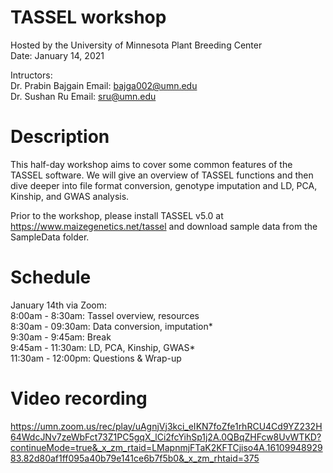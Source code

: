 # TASSEL workshop 
Hosted by the University of Minnesota Plant Breeding Center  
Date: January 14, 2021

Intructors:  
Dr. Prabin Bajgain  Email: bajga002@umn.edu   
Dr. Sushan Ru Email: sru@umn.edu   

# Description
This half-day workshop aims to cover some common features of the TASSEL software. We will give an overview of TASSEL functions and then dive deeper into file format conversion, genotype imputation and LD, PCA, Kinship, and GWAS analysis.

Prior to the workshop, please install TASSEL v5.0 at https://www.maizegenetics.net/tassel and download sample data from the SampleData folder.

# Schedule
January 14th via Zoom:  
8:00am - 8:30am: Tassel overview, resources   
8:30am - 09:30am: Data conversion, imputation*   
9:30am - 9:45am: Break  
9:45am - 11:30am: LD, PCA, Kinship, GWAS*   
11:30am - 12:00pm: Questions & Wrap-up  

# Video recording
https://umn.zoom.us/rec/play/uAgnjVj3kci_eIKN7foZfe1rhRCU4Cd9YZ232H64WdcJNv7zeWbFct73Z1PC5gqX_lCi2fcYihSp1j2A.0QBqZHFcw8UvWTKD?continueMode=true&_x_zm_rtaid=LMapnmjFTaK2KFTCjiso4A.1610994892983.82d80af1ff095a40b79e141ce6b7f5b0&_x_zm_rhtaid=375
